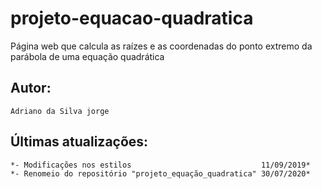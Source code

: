 # projeto-equacao-quadratica
Página web que calcula as raízes e as coordenadas do ponto extremo da parábola de uma equação quadrática

## Autor:
    Adriano da Silva jorge

## Últimas atualizações:
    *- Modificações nos estilos                             11/09/2019*
    *- Renomeio do repositório "projeto_equação_quadratica" 30/07/2020*
